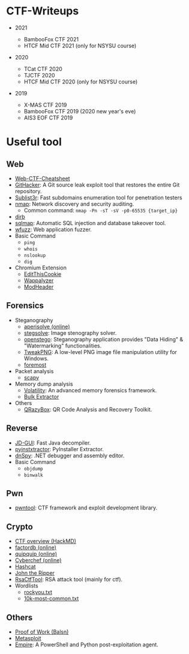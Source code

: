 # CTF-Writeups

- 2021
	- BambooFox CTF 2021
	- HTCF Mid CTF 2021 (only for NSYSU course)

- 2020
    - TCat CTF 2020
	- TJCTF 2020
    - HTCF Mid CTF 2020 (only for NSYSU course)

- 2019
    - X-MAS CTF 2019
    - BambooFox CTF 2019 (2020 new year's eve)
    - AIS3 EOF CTF 2019


# Useful tool

## Web
- [Web-CTF-Cheatsheet](https://github.com/w181496/Web-CTF-Cheatsheet)
- [GitHacker](https://github.com/WangYihang/GitHacker): A Git source leak exploit tool that restores the entire Git repository.
- [Sublist3r](https://github.com/aboul3la/Sublist3r): Fast subdomains enumeration tool for penetration testers
- [nmap](https://github.com/nmap/nmap): Network discovery and security auditing.
	- Common command: `nmap -Pn -sT -sV -p0-65535 {target_ip}`
- [dirb](https://github.com/zardus/ctf-tools/blob/master/dirb/install)
- [sqlmap](https://github.com/sqlmapproject/sqlmap): Automatic SQL injection and database takeover tool.
- [wfuzz](https://github.com/xmendez/wfuzz): Web application fuzzer.
- Basic Command 
	- `ping`
	- `whois`
	- `nslookup`
	- `dig`
- Chromium Extension
	- [EditThisCookie](https://chrome.google.com/webstore/detail/editthiscookie/fngmhnnpilhplaeedifhccceomclgfbg)
	- [Wappalyzer](https://chrome.google.com/webstore/detail/wappalyzer/gppongmhjkpfnbhagpmjfkannfbllamg)
	- [ModHeader](https://chrome.google.com/webstore/detail/modheader/idgpnmonknjnojddfkpgkljpfnnfcklj)

## Forensics
- Steganography
	- [aperisolve (online)](https://aperisolve.fr/)
	- [stegsolve](https://github.com/zardus/ctf-tools/tree/master/stegsolve): Image stenography solver.
	- [openstego](https://github.com/syvaidya/openstego): Steganography application provides "Data Hiding" & "Watermarking" functionalities.
	- [TweakPNG](https://github.com/jsummers/tweakpng): A low-level PNG image file manipulation utility for Windows.
	- [foremost](http://foremost.sourceforge.net)
- Packet analysis
	- [scapy](https://scapy.net)
- Memory dump analysis
	- [Volatility](https://github.com/volatilityfoundation/volatility): An advanced memory forensics framework.
	- [Bulk Extractor](https://github.com/simsong/bulk_extractor)
- Others
	- [QRazyBox](https://merricx.github.io/qrazybox/): QR Code Analysis and Recovery Toolkit.

## Reverse
- [JD-GUI](http://java-decompiler.github.io): Fast Java decompiler.
- [pyinstxtractor](https://github.com/extremecoders-re/pyinstxtractor): PyInstaller Extractor.
- [dnSpy](https://github.com/dnSpy/dnSpy): .NET debugger and assembly editor.
- Basic Command 
	- `objdump`
	- `binwalk`

## Pwn
- [pwntool](https://github.com/Gallopsled/pwntools): CTF framework and exploit development library.

## Crypto
- [CTF overview (HackMD)](https://hackmd.io/@n2bzaPikTJOQuazqdQUyWg/ByAYpG-zZ)
- [factordb (online)](http://www.factordb.com/index.php)
- [quipquip (online)](https://quipqiup.com)
- [Cyberchef (online)](https://gchq.github.io/CyberChef/)
- [Hashcat](https://hashcat.net/hashcat/)
- [John the Ripper](https://github.com/openwall/john)
- [RsaCtfTool](https://github.com/Ganapati/RsaCtfTool): RSA attack tool (mainly for ctf).
- Wordlists
	- [rockyou.txt](https://github.com/praetorian-inc/Hob0Rules/blob/master/wordlists/rockyou.txt.gz)
	- [10k-most-common.txt](https://github.com/danielmiessler/SecLists/blob/master/Passwords/Common-Credentials/10k-most-common.txt)

## Others
- [Proof of Work (Balsn)](https://balsn.tw/proof-of-work/)
- [Metasploit](https://www.metasploit.com)
- [Empire](https://github.com/EmpireProject/Empire): A PowerShell and Python post-exploitation agent.
